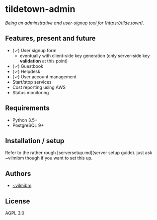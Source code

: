 # tildetown-admin

_Being an adminstrative and user-signup tool for [https://tilde.town]_.

## Features, present and future

 * (✓) User signup form
   * eventually with client-side key generation (only server-side key
     **validation** at this point)
 * (✓) Guestbook
 * (✓) Helpdesk
 * (✓) User account management
 * Start/stop services
 * Cost reporting using AWS
 * Status monitoring
 
## Requirements

 * Python 3.5+
 * PostgreSQL 9+
 
## Installation / setup

Refer to the rather rough [serversetup.md](server setup guide). just ask
~vilmibm though if you want to set this up.
 
## Authors
 
  * [~vilmibm](https://tilde.town/~vilmibm)
 
## License

AGPL 3.0

